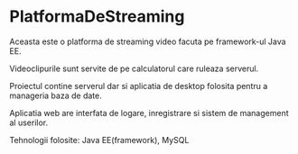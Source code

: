 # PlatformaDeStreaming

Aceasta este o platforma de streaming video facuta pe framework-ul Java EE.

Videoclipurile sunt servite de pe calculatorul care ruleaza serverul.

Proiectul contine serverul dar si aplicatia de desktop folosita pentru a manageria baza de date.

Aplicatia web are interfata de logare, inregistrare si sistem de management al userilor.

Tehnologii folosite: Java EE(framework), MySQL

